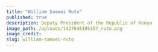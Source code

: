 ```yaml
---
title: "William Samoei Ruto"
published: true
description: Deputy President of the Republic of Kenya
image_path: /uploads/1427648195157_ruto.png
image_credit:
slug: william-samoei-ruto
---
```



